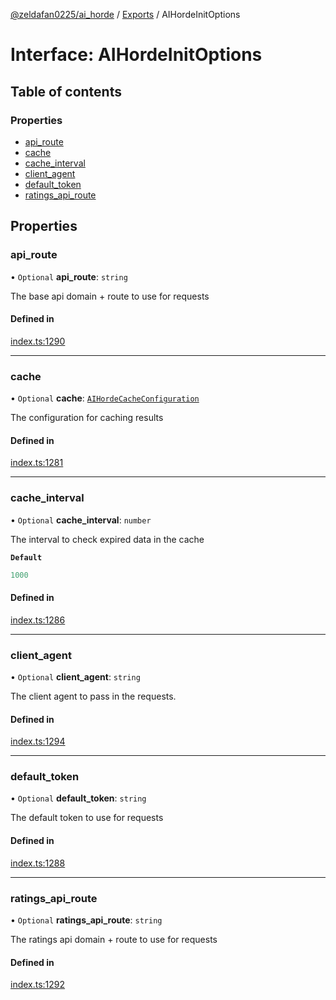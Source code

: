 [@zeldafan0225/ai_horde](../README.md) / [Exports](../modules.md) / AIHordeInitOptions

# Interface: AIHordeInitOptions

## Table of contents

### Properties

- [api\_route](AIHordeInitOptions.md#api_route)
- [cache](AIHordeInitOptions.md#cache)
- [cache\_interval](AIHordeInitOptions.md#cache_interval)
- [client\_agent](AIHordeInitOptions.md#client_agent)
- [default\_token](AIHordeInitOptions.md#default_token)
- [ratings\_api\_route](AIHordeInitOptions.md#ratings_api_route)

## Properties

### api\_route

• `Optional` **api\_route**: `string`

The base api domain + route to use for requests

#### Defined in

[index.ts:1290](https://github.com/ZeldaFan0225/ai_horde/blob/90eaabf/index.ts#L1290)

___

### cache

• `Optional` **cache**: [`AIHordeCacheConfiguration`](AIHordeCacheConfiguration.md)

The configuration for caching results

#### Defined in

[index.ts:1281](https://github.com/ZeldaFan0225/ai_horde/blob/90eaabf/index.ts#L1281)

___

### cache\_interval

• `Optional` **cache\_interval**: `number`

The interval to check expired data in the cache

**`Default`**

```ts
1000
```

#### Defined in

[index.ts:1286](https://github.com/ZeldaFan0225/ai_horde/blob/90eaabf/index.ts#L1286)

___

### client\_agent

• `Optional` **client\_agent**: `string`

The client agent to pass in the requests.

#### Defined in

[index.ts:1294](https://github.com/ZeldaFan0225/ai_horde/blob/90eaabf/index.ts#L1294)

___

### default\_token

• `Optional` **default\_token**: `string`

The default token to use for requests

#### Defined in

[index.ts:1288](https://github.com/ZeldaFan0225/ai_horde/blob/90eaabf/index.ts#L1288)

___

### ratings\_api\_route

• `Optional` **ratings\_api\_route**: `string`

The ratings api domain + route to use for requests

#### Defined in

[index.ts:1292](https://github.com/ZeldaFan0225/ai_horde/blob/90eaabf/index.ts#L1292)
